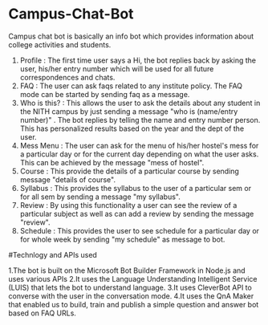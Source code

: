 # Campus-Chat-Bot
Campus chat bot is basically an info bot which provides information about college activities and students.

1. Profile : The first time user says a Hi, the bot replies back by asking the user, his/her entry number which will be used for all future correspondences and chats.
2. FAQ : The user can ask faqs related to any institute policy. The FAQ mode can be started by sending faq as a message.
3. Who is this? : This allows the user to ask the details about any student in the NITH campus by just sending a message "who is (name/entry number)" . The bot replies by telling the name and entry number person. This has personalized results based on the year and the dept of the user.
4. Mess Menu : The user can ask for the menu of his/her hostel's mess for a particular day or for the current day depending on what the user asks. This can be achieved by the message "mess of <hostelname> hostel".
5. Course : This provide the details of a particular course by sending message "details of <coursecode> course".
6. Syllabus : This provides the syllabus to the user of a particular sem or for all sem by sending a message "my syllabus".
7. Review : By using this functionality a user can see the review of a particular subject as well as can add a review by sending the message "review".
8. Schedule : This provides the user to see schedule for a particular day or for whole week by sending "my schedule" as message to bot.
  
#Technlogy and APIs used

1.The bot is built on the Microsoft Bot Builder Framework in Node.js and uses various APIs
2.It uses the Language Understanding Intelligent Service (LUIS) that lets the bot to understand language.
3.It uses CleverBot API to converse with the user in the conversation mode.
4.It uses the QnA Maker that enabled us to build, train and publish a simple question and answer bot based on FAQ URLs.
